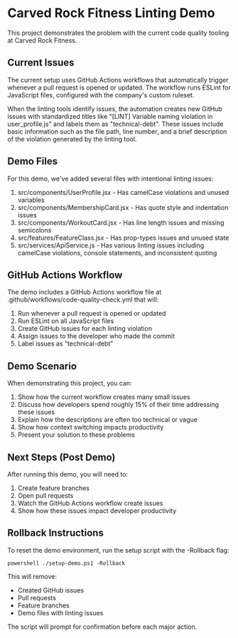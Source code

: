# Carved Rock Fitness Linting Demo

This project demonstrates the problem with the current code quality tooling at Carved Rock Fitness.

## Current Issues

The current setup uses GitHub Actions workflows that automatically trigger whenever a pull request is opened or updated. The workflow runs ESLint for JavaScript files, configured with the company's custom ruleset.

When the linting tools identify issues, the automation creates new GitHub issues with standardized titles like "[LINT] Variable naming violation in user_profile.js" and labels them as "technical-debt". These issues include basic information such as the file path, line number, and a brief description of the violation generated by the linting tool.

## Demo Files

For this demo, we've added several files with intentional linting issues:

1. src/components/UserProfile.jsx - Has camelCase violations and unused variables
2. src/components/MembershipCard.jsx - Has quote style and indentation issues
3. src/components/WorkoutCard.jsx - Has line length issues and missing semicolons
4. src/features/FeatureClass.jsx - Has prop-types issues and unused state
5. src/services/ApiService.js - Has various linting issues including camelCase violations, console statements, and inconsistent quoting

## GitHub Actions Workflow

The demo includes a GitHub Actions workflow file at .github/workflows/code-quality-check.yml that will:

1. Run whenever a pull request is opened or updated
2. Run ESLint on all JavaScript files
3. Create GitHub issues for each linting violation
4. Assign issues to the developer who made the commit
5. Label issues as "technical-debt"

## Demo Scenario

When demonstrating this project, you can:

1. Show how the current workflow creates many small issues
2. Discuss how developers spend roughly 15% of their time addressing these issues
3. Explain how the descriptions are often too technical or vague
4. Show how context switching impacts productivity
5. Present your solution to these problems

## Next Steps (Post Demo)

After running this demo, you will need to:

1. Create feature branches
2. Open pull requests
3. Watch the GitHub Actions workflow create issues
4. Show how these issues impact developer productivity

## Rollback Instructions

To reset the demo environment, run the setup script with the -Rollback flag:

`powershell
./setup-demo.ps1 -Rollback
`

This will remove:
- Created GitHub issues
- Pull requests
- Feature branches
- Demo files with linting issues

The script will prompt for confirmation before each major action.

